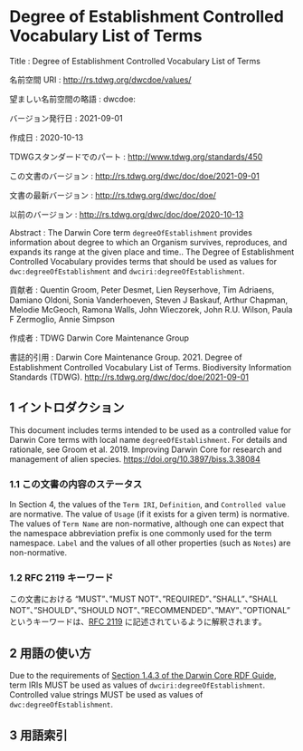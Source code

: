 # Degree of Establishment Controlled Vocabulary List of Terms

Title
: Degree of Establishment Controlled Vocabulary List of Terms

名前空間 URI
: <http://rs.tdwg.org/dwcdoe/values/>

望ましい名前空間の略語
: dwcdoe:

バージョン発行日
: 2021-09-01

作成日
: 2020-10-13

TDWGスタンダードでのパート
: <http://www.tdwg.org/standards/450>

この文書のバージョン
: <http://rs.tdwg.org/dwc/doc/doe/2021-09-01>

文書の最新バージョン
: <http://rs.tdwg.org/dwc/doc/doe/>

以前のバージョン
: <http://rs.tdwg.org/dwc/doc/doe/2020-10-13>

Abstract
: The Darwin Core term `degreeOfEstablishment` provides information about degree to which an Organism survives, reproduces, and expands its range at the given place and time.. The Degree of Establishment Controlled Vocabulary provides terms that should be used as values for `dwc:degreeOfEstablishment` and `dwciri:degreeOfEstablishment`.

貢献者
: Quentin Groom, Peter Desmet, Lien Reyserhove, Tim Adriaens, Damiano Oldoni, Sonia Vanderhoeven, Steven J Baskauf, Arthur Chapman, Melodie McGeoch, Ramona Walls, John Wieczorek, John R.U. Wilson, Paula F Zermoglio, Annie Simpson

作成者
: TDWG Darwin Core Maintenance Group

書誌的引用
: Darwin Core Maintenance Group. 2021. Degree of Establishment Controlled Vocabulary List of Terms. Biodiversity Information Standards (TDWG). <http://rs.tdwg.org/dwc/doc/doe/2021-09-01>

## 1 イントロダクション

This document includes terms intended to be used as a controlled value for Darwin Core terms with local name `degreeOfEstablishment`. For details and rationale, see Groom et al. 2019. Improving Darwin Core for research and management of alien species. <https://doi.org/10.3897/biss.3.38084>

### 1.1 この文書の内容のステータス

In Section 4, the values of the `Term IRI`, `Definition`, and `Controlled value` are normative. The value of `Usage` (if it exists for a given term) is normative.  The values of `Term Name` are non-normative, although one can expect that the namespace abbreviation prefix is one commonly used for the term namespace.  `Label` and the values of all other properties (such as `Notes`) are non-normative.

### 1.2 RFC 2119 キーワード

この文書における “MUST”、”MUST NOT”、”REQUIRED”、”SHALL”、”SHALL NOT”、”SHOULD”、”SHOULD NOT”、”RECOMMENDED”、”MAY”、”OPTIONAL” というキーワードは、[RFC 2119](https://tools.ietf.org/html/rfc2119) に記述されているように解釈されます。

## 2 用語の使い方

Due to the requirements of [Section 1.4.3 of the Darwin Core RDF Guide](http://rs.tdwg.org/dwc/terms/guides/rdf/#143-use-of-darwin-core-terms-in-rdf-normative), term IRIs MUST be used as values of `dwciri:degreeOfEstablishment`. Controlled value strings MUST be used as values of `dwc:degreeOfEstablishment`.

## 3 用語索引
